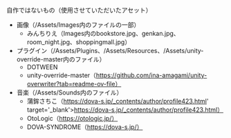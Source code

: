 自作ではないもの（使用させていただいたアセット）
- 画像（/Assets/Images内のファイルの一部）
  - みんちりえ（Images内のbookstore.jpg、genkan.jpg、room_night.jpg、shoppingmall.jpg）
- プラグイン（/Assets/Plugins、/Assets/Resources、/Assets/unity-override-master内のファイル）
  - DOTWEEN
  - unity-override-master（https://github.com/ina-amagami/unity-overwriter?tab=readme-ov-file）
- 音楽（/Assets/Sounds内のファイル）
  - 蒲鉾さちこ（https://dova-s.jp/_contents/author/profile423.html' target='_blank'>https://dova-s.jp/_contents/author/profile423.html）
  - OtoLogic（https://otologic.jp/）
  - DOVA-SYNDROME（https://dova-s.jp/）
